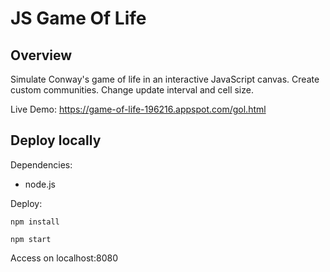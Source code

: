 # JS Game Of Life

## Overview

Simulate Conway's game of life in an interactive JavaScript canvas. Create custom communities. Change update interval and cell size. 

Live Demo: https://game-of-life-196216.appspot.com/gol.html

## Deploy locally

Dependencies:
  - node.js

Deploy: 

```npm install```

```npm start```

Access on localhost:8080
